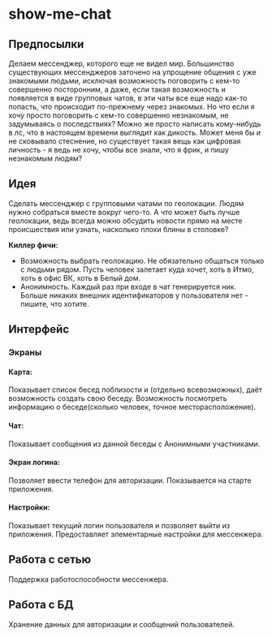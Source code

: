 # show-me-chat

## Предпосылки

Делаем мессенджер, которого еще не видел мир. Большинство существующих мессенджеров заточено на упрощение общения с уже знакомыми людьми, исключая возможность поговорить с кем-то совершенно посторонним, а даже, если такая возможность и появляется в виде групповых чатов, в эти чаты все еще надо как-то попасть, что происходит по-прежнему через знакомых. Но что если я хочу просто поговорить с кем-то совершенно незнакомым, не задумываясь о последствиях? Можно же просто написать кому-нибудь в лс, что в настоящем времени выглядит как дикость. Может меня бы и не сковывало стеснение, но существует такая вещь как цифровая личность - я ведь не хочу, чтобы все знали, что я фрик, и пишу незнакомым людям? 

## Идея
Сделать мессенджер с групповыми чатами по геолокации. Людям нужно собраться вместе вокруг чего-то. А что может быть лучше геолокации, ведь всегда можно обсудить новости прямо на месте происшествия или узнать, насколько плохи блины в столовке?

**Киллер фичи:**
- Возможность выбрать геолокацию. Не обязательно общаться только с людьми рядом. Пусть человек залетает куда хочет, хоть в Итмо, хоть в офис ВК, хоть в Белый дом.
- Анонимность. Каждый раз при входе в чат генерируется ник. Больше никаких внешних идентификаторов у пользователя нет - пишите, что хотите.

## Интерфейс

### Экраны

#### Карта:
   Показывает список бесед поблизости и (отдельно всевозможных), даёт возможность создать свою беседу. Возможность посмотреть информацию о беседе(сколько человек, точное месторасположение).

#### Чат:
   Показывает сообщения из данной беседы с Анонимными участниками.
   
#### Экран логина:
  Позволяет ввести телефон для авторизации. Показывается на старте приложения.
  
#### Настройки:
Показывает текущий логин пользователя и позволяет выйти из приложения. Предоставляет элементарные настройки для мессенжера.
  

## Работа с сетью
Поддержка работоспособности мессенжера.

## Работа с БД
Хранение данных для авторизации и сообщений пользователей.
